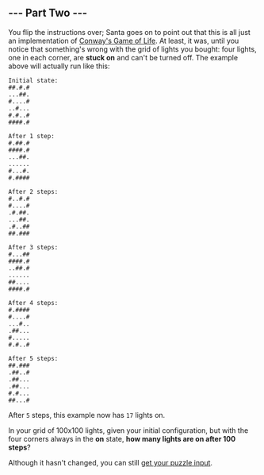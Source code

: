 ## --- Part Two ---

You flip the instructions over; Santa goes on to point out that this is all
just an implementation of [Conway's Game of Life][game-of-life]. At least, it
was, until you notice that something's wrong with the grid of lights you
bought: four lights, one in each corner, are **stuck on** and can't be turned
off.  The example above will actually run like this:

```
Initial state:
##.#.#
...##.
#....#
..#...
#.#..#
####.#

After 1 step:
#.##.#
####.#
...##.
......
#...#.
#.####

After 2 steps:
#..#.#
#....#
.#.##.
...##.
.#..##
##.###

After 3 steps:
#...##
####.#
..##.#
......
##....
####.#

After 4 steps:
#.####
#....#
...#..
.##...
#.....
#.#..#

After 5 steps:
##.###
.##..#
.##...
.##...
#.#...
##...#
```

After `5` steps, this example now has `17` lights on.

In your grid of 100x100 lights, given your initial configuration, but with the
four corners always in the **on** state,
**how many lights are on after 100 steps**?

Although it hasn't changed, you can still
[get your puzzle input](../part1/input.txt).

[game-of-life]: https://en.wikipedia.org/wiki/Conway's_Game_of_Life

